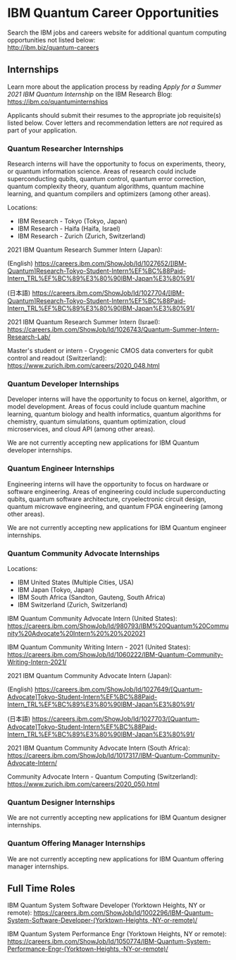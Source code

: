 # IBM Quantum Career Opportunities

Search the IBM jobs and careers website for additional quantum computing opportunities not listed below:  
http://ibm.biz/quantum-careers

## Internships

Learn more about the application process by reading *Apply for a Summer 2021 IBM Quantum Internship* on the IBM Research Blog:  
https://ibm.co/quantuminternships

Applicants should submit their resumes to the appropriate job requisite(s) listed below. Cover letters and recommendation letters are _not_ required as part of your application.

### Quantum Researcher Internships

Research interns will have the opportunity to focus on experiments, theory, or quantum information science. Areas of research could include superconducting qubits, quantum control, quantum error correction, quantum complexity theory, quantum algorithms, quantum machine learning, and quantum compilers and optimizers (among other areas).

Locations:

- IBM Research - Tokyo (Tokyo, Japan)
- IBM Research - Haifa (Haifa, Israel)
- IBM Research - Zurich (Zurich, Switzerland)

2021 IBM Quantum Research Summer Intern (Japan):

(English) https://careers.ibm.com/ShowJob/Id/1027652/[IBM-Quantum]Research-Tokyo-Student-Intern%EF%BC%88Paid-Intern_TRL%EF%BC%89%E3%80%90IBM-Japan%E3%80%91/ 

(日本語) https://careers.ibm.com/ShowJob/Id/1027704/[IBM-Quantum]Research-Tokyo-Student-Intern%EF%BC%88Paid-Intern_TRL%EF%BC%89%E3%80%90IBM-Japan%E3%80%91/ 

2021 IBM Quantum Research Summer Intern (Israel):
https://careers.ibm.com/ShowJob/Id/1026743/Quantum-Summer-Intern-Research-Lab/ 

Master's student or intern - Cryogenic CMOS data converters for qubit control and readout (Switzerland):
https://www.zurich.ibm.com/careers/2020_048.html


### Quantum Developer Internships

Developer interns will have the opportunity to focus on kernel, algorithm, or model development. Areas of focus could include quantum machine learning, quantum biology and health informatics, quantum algorithms for chemistry, quantum simulations, quantum optimization, cloud microservices, and cloud API (among other areas).

We are not currently accepting new applications for IBM Quantum developer internships.


### Quantum Engineer Internships

Engineering interns will have the opportunity to focus on hardware or software engineering. Areas of engineering could include superconducting qubits, quantum software architecture, cryoelectronic circuit design, quantum microwave engineering, and quantum FPGA engineering (among other areas).

We are not currently accepting new applications for IBM Quantum engineer internships.


### Quantum Community Advocate Internships

Locations:

- IBM United States (Multiple Cities, USA)
- IBM Japan (Tokyo, Japan)
- IBM South Africa (Sandton, Gauteng, South Africa)
- IBM Switzerland (Zurich, Switzerland)

IBM Quantum Community Advocate Intern (United States):  
https://careers.ibm.com/ShowJob/Id/980793/IBM%20Quantum%20Community%20Advocate%20Intern%20%20%202021

IBM Quantum Community Writing Intern - 2021 (United States):
https://careers.ibm.com/ShowJob/Id/1060222/IBM-Quantum-Community-Writing-Intern-2021/

2021 IBM Quantum Community Advocate Intern (Japan):

(English) https://careers.ibm.com/ShowJob/Id/1027649/[Quantum-Advocate]Tokyo-Student-Intern%EF%BC%88Paid-Intern_TRL%EF%BC%89%E3%80%90IBM-Japan%E3%80%91/ 

(日本語) https://careers.ibm.com/ShowJob/Id/1027703/[Quantum-Advocate]Tokyo-Student-Intern%EF%BC%88Paid-Intern_TRL%EF%BC%89%E3%80%90IBM-Japan%E3%80%91/ 

2021 IBM Quantum Community Advocate Intern (South Africa):
https://careers.ibm.com/ShowJob/Id/1017317/IBM-Quantum-Community-Advocate-Intern/ 

Community Advocate Intern - Quantum Computing (Switzerland):
https://www.zurich.ibm.com/careers/2020_050.html

### Quantum Designer Internships

We are not currently accepting new applications for IBM Quantum designer internships.


### Quantum Offering Manager Internships

We are not currently accepting new applications for IBM Quantum offering manager internships.


## Full Time Roles

IBM Quantum System Software Developer (Yorktown Heights, NY or remote):
https://careers.ibm.com/ShowJob/Id/1002296/IBM-Quantum-System-Software-Developer-(Yorktown-Heights,-NY-or-remote)/

IBM Quantum System Performance Engr (Yorktown Heights, NY or remote):
https://careers.ibm.com/ShowJob/Id/1050774/IBM-Quantum-System-Performance-Engr-(Yorktown-Heights,-NY-or-remote)/

